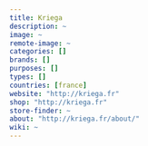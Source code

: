 ```yaml
---
title: Kriega
description: ~
image: ~
remote-image: ~
categories: []
brands: []
purposes: []
types: []
countries: [france]
website: "http://kriega.fr"
shop: "http://kriega.fr"
store-finder: ~
about: "http://kriega.fr/about/"
wiki: ~
---
```

